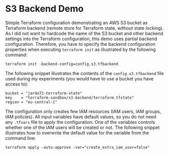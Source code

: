 # S3 Backend Demo
Simple Terraform configuration demonstrating an AWS S3 bucket as Terraform backend (remote store for Terraform state, without state locking). As I did not want to hardcode the name of the S3 bucket and other backend settings into the Terraform configuration, this demo uses partial backend configuration. Therefore, you have to specify the backend configuration properties when executing `terraform init` as illustrated by the following command:

```
terraform init -backend-config=config.s3.tfbackend
```

The following snippet illustrates the contents of the `config.s3.tfbackend` file used during my experiments (you would have to use a bucket you have access to):

```
bucket = "jardo72-terraform-state"
key    = "terraform-sandbox/s3-backend/terraform.tfstate"
region = "eu-central-1"
```

The configuration only creates few IAM resources (IAM users, IAM groups, IAM policies). All input variables have default values, so you do not need any `.tfvars` file to apply the configuration. One of the variables controls whether one of the IAM users will be created or not. The following snippet illustrates how to overwrite the default value for the variable from the command line:

```
terraform apply -auto-approve -var="create_extra_iam_user=false"
```

